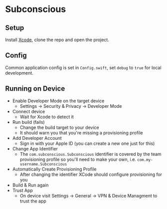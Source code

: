 # Subconscious

## Setup

Install [Xcode](https://apps.apple.com/us/app/xcode/id497799835?mt=12), clone the repo and open the project.

## Config

Common application config is set in `Config.swift`, set `debug` to `true` for local development.

## Running on Device

- Enable Developer Mode on the target device
  - Settings -> Security & Privacy -> Developer Mode
- Connect device
  - Wait for Xcode to detect it
- Run build (fails)
  - Change the build target to your device
  - It should warn you that you're missing a provisioning profile
- Add Developer Account
  - Sign in with your Apple ID (you can create a new one just for this)
- Change App Identifier
  - The `com.subconscious.Subconscious` identifier is covered by the team provisioning profile so you'll need to make your own, i.e. `com.my-username.Subconscious`
- Automatically Create Provisioning Profile
  - After changing the identifier XCode should configure provisioning for you
- Build & Run again
- Trust App
  - On device visit Settings -> General -> VPN & Device Managment to trust the app
